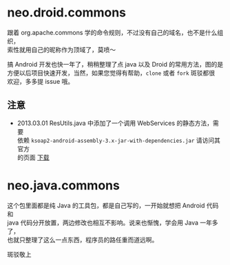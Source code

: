 # neo.droid.commons

跟着 org.apache.commons 学的命令规则，不过没有自己的域名，也不是什么组织，  
索性就用自己的昵称作为顶域了，莫喷～

搞 Android 开发也快一年了，稍稍整理了点 java 以及 Droid 的常用方法，图的是  
方便以后项目快速开发，当然，如果您觉得有帮助，`clone` 或者 `fork` 斑驳都很  
欢迎，多多提 issue 哦。

## 注意

+ 2013.03.01 ResUtils.java 中添加了一个调用 WebServices 的静态方法，需要  
依赖 `ksoap2-android-assembly-3.x-jar-with-dependencies.jar` 请访问其官方  
的页面 [下载](http://code.google.com/p/ksoap2-android/wiki/HowToUse?tm=2)

# neo.java.commons

这个包里面都是纯 Java 的工具包，都是自己写的，一开始就想把 Android 代码和  
java 代码分开放置，两边修改也相互不影响。说来也惭愧，学会用 Java 一年多了，  
也就只整理了这么一点东西，程序员的路任重而道远啊。


斑驳敬上

